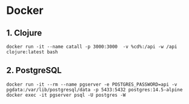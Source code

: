 # Docker

## 1. Clojure

```
docker run -it --name catall -p 3000:3000  -v %cd%:/api -w /api clojure:latest bash
```

## 2. PostgreSQL

```
docker run -it --rm --name pgserver -e POSTGRES_PASSWORD=api -v pgdata:/var/lib/postgresql/data -p 5433:5432 postgres:14.5-alpine
docker exec -it pgserver psql -U postgres -W
```
